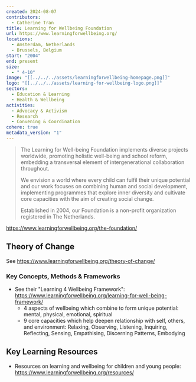 ```yaml
---
created: 2024-08-07
contributors:
  - Catherine Tran
title: Learning for Wellbeing Foundation
url: https://www.learningforwellbeing.org/
locations:
  - Amsterdam, Netherlands
  - Brussels, Belgium
start: "2004"
end: present
size:
  - " 4-10"
image: "[[../../../assets/learningforwellbeing-homepage.png]]"
logo: "[[../../../assets/learning-for-wellbeing-logo.png]]"
sectors:
  - Education & Learning
  - Health & Wellbeing
activities:
  - Advocacy & Activism
  - Research
  - Convening & Coordination
cohere: true
metadata_version: "1"
---
```

>The Learning for Well-being Foundation implements diverse projects worldwide, promoting holistic well-being and school reform, embedding a transversal element of intergenerational collaboration throughout.
>
>We envision a world where every child can fulfil their unique potential and our work focuses on combining human and social development, implementing programmes that explore inner diversity and cultivate core capacities with the aim of creating social change.
>
>Established in 2004, our Foundation is a non-profit organization registered in The Netherlands.

https://www.learningforwellbeing.org/the-foundation/

## Theory of Change

See https://www.learningforwellbeing.org/theory-of-change/

### Key Concepts, Methods & Frameworks

- See their "Learning 4 Wellbeing Framework": https://www.learningforwellbeing.org/learning-for-well-being-framework/
  - 4 aspects of wellbeing which combine to form unique potential: mental, physical, emotional, spiritual
  - 9 core capacities which help deepen relationship with self, others, and environment: Relaxing, Observing, Listening, Inquiring, Reflecting, Sensing, Empathising, Discerning Patterns, Embodying

## Key Learning Resources

- Resources on learning and wellbeing for children and young people: https://www.learningforwellbeing.org/resources/












